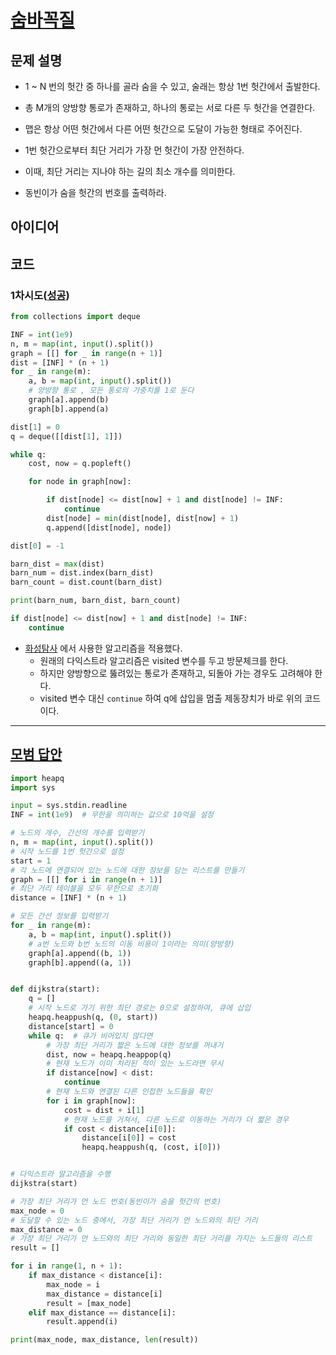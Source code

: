 # [숨바꼭질](https://www.acmicpc.net/problem/6118)

## 문제 설명

* 1 ~ N 번의 헛간 중 하나를 골라 숨을 수 있고, 술래는 항상 1번 헛간에서 출발한다.
* 총 M개의 양방향 통로가 존재하고, 하나의 통로는 서로 다른 두 헛간을 연결한다.
* 맵은 항상 어떤 헛간에서 다른 어떤 헛간으로 도달이 가능한 형태로 주어진다.

* 1번 헛간으로부터 최단 거리가 가장 먼 헛간이 가장 안전하다.
* 이때, 최단 거리는 지나야 하는 길의 최소 개수를 의미한다.
* 동빈이가 숨을 헛간의 번호를 출력하라.

## 아이디어

## 코드

### 1차시도([성공](https://www.acmicpc.net/status?user_id=guswns3371&problem_id=6118&from_mine=1))

```python
from collections import deque

INF = int(1e9)
n, m = map(int, input().split())
graph = [[] for _ in range(n + 1)]
dist = [INF] * (n + 1)
for _ in range(m):
    a, b = map(int, input().split())
    # 양방향 통로 , 모든 통로의 가중치를 1로 둔다
    graph[a].append(b)
    graph[b].append(a)

dist[1] = 0
q = deque([[dist[1], 1]])

while q:
    cost, now = q.popleft()

    for node in graph[now]:

        if dist[node] <= dist[now] + 1 and dist[node] != INF:
            continue
        dist[node] = min(dist[node], dist[now] + 1)
        q.append([dist[node], node])

dist[0] = -1

barn_dist = max(dist)
barn_num = dist.index(barn_dist)
barn_count = dist.count(barn_dist)

print(barn_num, barn_dist, barn_count)
```

```python
if dist[node] <= dist[now] + 1 and dist[node] != INF:
    continue
```

* [화성탐사](https://github.com/guswns3371/algorithmStudy/blob/master/part03/ch17/17-3.md) 에서 사용한 알고리즘을 적용했다.
    * 원래의 다익스트라 알고리즘은 visited 변수를 두고 방문체크를 한다.
    * 하지만 양방향으로 뚫려있는 통로가 존재하고, 되돌아 가는 경우도 고려해야 한다.
    * visited 변수 대신 `continue` 하여 q에 삽입을 멈출 제동장치가 바로 위의 코드이다.

---

## [모범 답안](https://github.com/ndb796/python-for-coding-test/blob/master/17/4.py)

```python
import heapq
import sys

input = sys.stdin.readline
INF = int(1e9)  # 무한을 의미하는 값으로 10억을 설정

# 노드의 개수, 간선의 개수를 입력받기
n, m = map(int, input().split())
# 시작 노드를 1번 헛간으로 설정
start = 1
# 각 노드에 연결되어 있는 노드에 대한 정보를 담는 리스트를 만들기
graph = [[] for i in range(n + 1)]
# 최단 거리 테이블을 모두 무한으로 초기화
distance = [INF] * (n + 1)

# 모든 간선 정보를 입력받기
for _ in range(m):
    a, b = map(int, input().split())
    # a번 노드와 b번 노드의 이동 비용이 1이라는 의미(양방향)
    graph[a].append((b, 1))
    graph[b].append((a, 1))


def dijkstra(start):
    q = []
    # 시작 노드로 가기 위한 최단 경로는 0으로 설정하여, 큐에 삽입
    heapq.heappush(q, (0, start))
    distance[start] = 0
    while q:  # 큐가 비어있지 않다면
        # 가장 최단 거리가 짧은 노드에 대한 정보를 꺼내기
        dist, now = heapq.heappop(q)
        # 현재 노드가 이미 처리된 적이 있는 노드라면 무시
        if distance[now] < dist:
            continue
        # 현재 노드와 연결된 다른 인접한 노드들을 확인
        for i in graph[now]:
            cost = dist + i[1]
            # 현재 노드를 거쳐서, 다른 노드로 이동하는 거리가 더 짧은 경우
            if cost < distance[i[0]]:
                distance[i[0]] = cost
                heapq.heappush(q, (cost, i[0]))


# 다익스트라 알고리즘을 수행
dijkstra(start)

# 가장 최단 거리가 먼 노드 번호(동빈이가 숨을 헛간의 번호)
max_node = 0
# 도달할 수 있는 노드 중에서, 가장 최단 거리가 먼 노드와의 최단 거리
max_distance = 0
# 가장 최단 거리가 먼 노드와의 최단 거리와 동일한 최단 거리를 가지는 노드들의 리스트
result = []

for i in range(1, n + 1):
    if max_distance < distance[i]:
        max_node = i
        max_distance = distance[i]
        result = [max_node]
    elif max_distance == distance[i]:
        result.append(i)

print(max_node, max_distance, len(result))

```